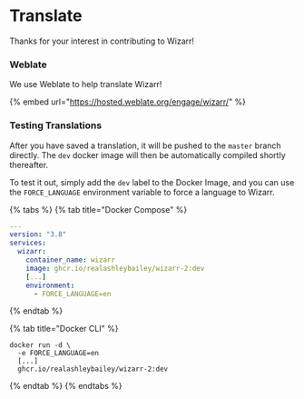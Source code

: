 # Translate

Thanks for your interest in contributing to Wizarr!

### Weblate

We use Weblate to help translate Wizarr!&#x20;

{% embed url="https://hosted.weblate.org/engage/wizarr/" %}



### Testing Translations

After you have saved a translation, it will be pushed to the `master` branch directly. The `dev` docker image will then be automatically compiled shortly thereafter.&#x20;

To test it out, simply add the `dev` label to the Docker Image, and you can use the `FORCE_LANGUAGE` environment variable to force a language to Wizarr.

{% tabs %}
{% tab title="Docker Compose" %}
```yaml
---
version: "3.8"
services:
  wizarr:
    container_name: wizarr
    image: ghcr.io/realashleybailey/wizarr-2:dev
    [...]
    environment:
      - FORCE_LANGUAGE=en
```
{% endtab %}

{% tab title="Docker CLI" %}
```
docker run -d \
  -e FORCE_LANGUAGE=en
  [...]
  ghcr.io/realashleybailey/wizarr-2:dev
```
{% endtab %}
{% endtabs %}




